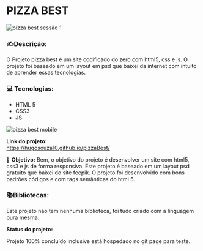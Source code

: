 

<h1>PIZZA BEST</h1>


![pizza best sessão 1](https://user-images.githubusercontent.com/51915862/136867163-d593084e-8b60-44e5-8491-dbf175ff05bb.png)


### ✍️**Descrição:**

O Projeto pizza best é um site codificado do zero com html5, css e js. O projeto foi baseado em um layout em psd que baixei da internet com intuito de aprender essas tecnologias. 

### 💻  **Tecnologias:**

-   HTML 5
-   CSS3
-   JS


![pizza best mobile](https://user-images.githubusercontent.com/51915862/136867500-32f6e118-db9b-49f4-8f5a-7306abfde9f4.png) 



**Link do projeto:**  
   https://hugosouza10.github.io/pizzaBest/

🎯 **Objetivo:**  Bem, o objetivo do projeto é desenvolver um site com html5, css3 e js de forma responsiva. Este projeto é baseado em um layout psd gratuito que baixei do site feepik. O projeto foi desenvolvido com bons padrões códigos e com tags semânticas do html 5.

### 📚**Bibliotecas:**

Este projeto não tem nenhuma biblioteca, foi tudo criado com a linguagem pura mesma.

**Status do projeto:**

Projeto 100% concluído inclusive está hospedado no git page para teste.
